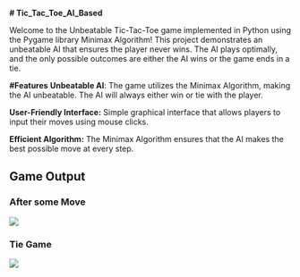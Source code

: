 **﻿# Tic_Tac_Toe_AI_Based**

Welcome to the Unbeatable Tic-Tac-Toe game implemented in Python using the Pygame library Minimax Algorithm! This project demonstrates an unbeatable AI that ensures the player never wins. The AI plays optimally, and the only possible outcomes are either the AI wins or the game ends in a tie.

**#Features**
**Unbeatable AI**: The game utilizes the Minimax Algorithm, making the AI unbeatable. The AI will always either win or tie with the player.

**User-Friendly Interface:** Simple graphical interface that allows players to input their moves using mouse clicks.

**Efficient Algorithm:** The Minimax Algorithm ensures that the AI makes the best possible move at every step.

## Game Output

### After some Move
![](images/Screenshot(217).png)

### Tie Game
![](images/Screenshot(218).png)




